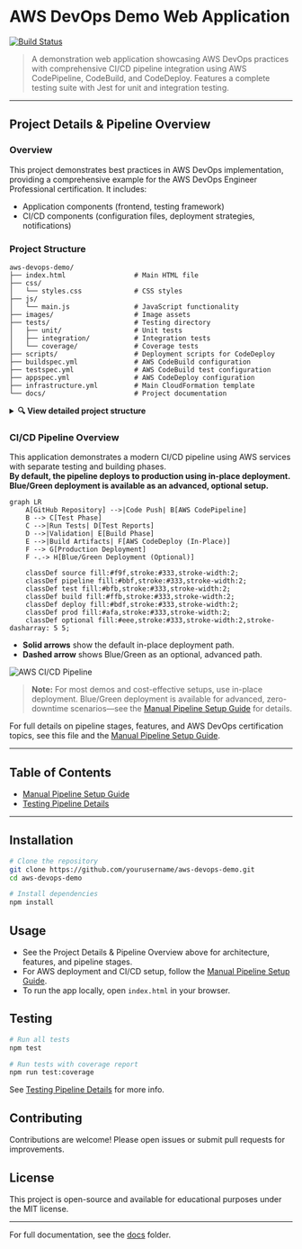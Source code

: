 # AWS DevOps Demo Web Application

[![Build Status](https://codebuild.us-east-1.amazonaws.com/badges?uuid=example-badge-id)](https://github.com/msjackiebrown/aws-devops-demo)

> A demonstration web application showcasing AWS DevOps practices with comprehensive CI/CD pipeline integration using AWS CodePipeline, CodeBuild, and CodeDeploy. Features a complete testing suite with Jest for unit and integration testing.

---

## Project Details & Pipeline Overview

### Overview

This project demonstrates best practices in AWS DevOps implementation, providing a comprehensive example for the AWS DevOps Engineer Professional certification. It includes:

- Application components (frontend, testing framework)
- CI/CD components (configuration files, deployment strategies, notifications)

### Project Structure

```
aws-devops-demo/
├── index.html                 # Main HTML file
├── css/
│   └── styles.css             # CSS styles
├── js/
│   └── main.js                # JavaScript functionality
├── images/                    # Image assets
├── tests/                     # Testing directory
│   ├── unit/                  # Unit tests
│   ├── integration/           # Integration tests
│   └── coverage/              # Coverage tests
├── scripts/                   # Deployment scripts for CodeDeploy
├── buildspec.yml              # AWS CodeBuild configuration
├── testspec.yml               # AWS CodeBuild test configuration
├── appspec.yml                # AWS CodeDeploy configuration
├── infrastructure.yml         # Main CloudFormation template
└── docs/                      # Project documentation
```

<details>
  <summary><strong>🔍 View detailed project structure</strong></summary>

```
aws-devops-demo/
├── index.html                 # Main HTML file
├── css/
│   └── styles.css             # CSS styles
├── js/
│   └── main.js                # JavaScript functionality
├── images/                    # Image assets
├── tests/
│   ├── setup.js               # Testing environment configuration
│   ├── coverage.test.js       # Coverage testing utilities
│   ├── complete-coverage.test.js  # Comprehensive coverage tests
│   ├── direct-main.test.js    # Direct function testing
│   ├── mainjs-for-coverage.js # Prepared module for coverage
│   ├── unit/
│   │   └── main.test.js       # Unit tests for JavaScript functions
│   ├── integration/
│   │   ├── app.test.js        # Application flow integration tests
│   │   ├── deployment.test.js # Deployment integration tests
│   │   ├── html.test.js       # HTML structure tests
│   │   └── infrastructure.test.js # Infrastructure tests
│   └── coverage/              # Coverage instrumentation tests
├── scripts/                   # Deployment scripts for CodeDeploy
│   ├── before_install.sh      # Pre-installation setup
│   ├── after_install.sh       # Post-installation configuration
│   ├── start_application.sh   # Application startup
│   ├── stop_application.sh    # Application shutdown
│   ├── validate_service.sh    # Service validation
│   ├── setup-pipeline.ps1     # Pipeline setup automation
│   └── create-pipeline-notifications.ps1 # Notification setup
├── buildspec.yml              # AWS CodeBuild configuration
├── appspec.yml                # AWS CodeDeploy configuration
├── infrastructure.yml         # Main CloudFormation template
├── infrastructure-blue-green.yml # Blue-Green deployment template
├── jest.config.js             # Jest configuration
├── package.json               # Node.js package configuration
├── .gitignore                 # Git exclusion patterns
├── docs/
│   └── testing-pipeline.md    # Testing pipeline documentation
└── README.md                  # Project documentation
```
</details>

### CI/CD Pipeline Overview

This application demonstrates a modern CI/CD pipeline using AWS services with separate testing and building phases.  
**By default, the pipeline deploys to production using in-place deployment. Blue/Green deployment is available as an advanced, optional setup.**

```mermaid
graph LR
    A[GitHub Repository] -->|Code Push| B[AWS CodePipeline]
    B --> C[Test Phase]
    C -->|Run Tests| D[Test Reports]
    D -->|Validation| E[Build Phase]
    E -->|Build Artifacts| F[AWS CodeDeploy (In-Place)]
    F --> G[Production Deployment]
    F -.-> H[Blue/Green Deployment (Optional)]

    classDef source fill:#f9f,stroke:#333,stroke-width:2;
    classDef pipeline fill:#bbf,stroke:#333,stroke-width:2;
    classDef test fill:#bfb,stroke:#333,stroke-width:2;
    classDef build fill:#ffb,stroke:#333,stroke-width:2;
    classDef deploy fill:#bdf,stroke:#333,stroke-width:2;
    classDef prod fill:#afa,stroke:#333,stroke-width:2;
    classDef optional fill:#eee,stroke:#333,stroke-width:2,stroke-dasharray: 5 5;
```

- **Solid arrows** show the default in-place deployment path.
- **Dashed arrow** shows Blue/Green as an optional, advanced path.

![AWS CI/CD Pipeline](https://mermaid.ink/img/pako:eNplkE1PwzAMhu_StQwQpK0wMUAcdsgh2lHdYYcJDRGRpCJplYHYu89pGYxpvdi__v-Pbfk83pQFWmCpylmmiYaXEqV-Zx_XWWJqfRBrXuhsxTfmHcX5R67WjCvBi7qyhYDQ1fygdgXslKbkBuVKfYIR5i4BkKWNsdT2uKJnZWK6MpHCBD1_NwSYm5EELcWPxYVZ5rngr6_WNB2HkNrY0mXCXxQFQT6A18MAvfGVxiNZzn7xvGkGcZzEX-36EDQS43iU9MfJtM3vV-N0PJzOejMHI4i5RmsxoFNbLtFDODn-J7lJFoXP9_ALxR5HRw?type=png)

> **Note:** For most demos and cost-effective setups, use in-place deployment. Blue/Green deployment is available for advanced, zero-downtime scenarios—see the [Manual Pipeline Setup Guide](docs/manual-pipeline-setup.md) for details.

For full details on pipeline stages, features, and AWS DevOps certification topics, see this file and the [Manual Pipeline Setup Guide](docs/manual-pipeline-setup.md).

---

## Table of Contents
- [Manual Pipeline Setup Guide](docs/manual-pipeline-setup.md)
- [Testing Pipeline Details](docs/testing-pipeline.md)

---

## Installation

```bash
# Clone the repository
git clone https://github.com/yourusername/aws-devops-demo.git
cd aws-devops-demo

# Install dependencies
npm install
```

## Usage

- See the Project Details & Pipeline Overview above for architecture, features, and pipeline stages.
- For AWS deployment and CI/CD setup, follow the [Manual Pipeline Setup Guide](docs/manual-pipeline-setup.md).
- To run the app locally, open `index.html` in your browser.

## Testing

```bash
# Run all tests
npm test

# Run tests with coverage report
npm run test:coverage
```

See [Testing Pipeline Details](docs/testing-pipeline.md) for more info.

## Contributing

Contributions are welcome! Please open issues or submit pull requests for improvements.

## License

This project is open-source and available for educational purposes under the MIT license.

---

For full documentation, see the [docs](docs/) folder.